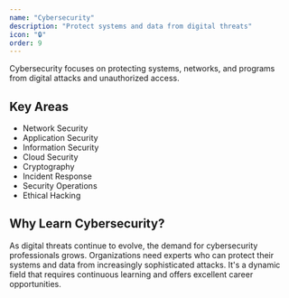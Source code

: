 ```yaml
---
name: "Cybersecurity"
description: "Protect systems and data from digital threats"
icon: "🔒"
order: 9
---
```


Cybersecurity focuses on protecting systems, networks, and programs from digital attacks and unauthorized access.

## Key Areas

- Network Security
- Application Security
- Information Security
- Cloud Security
- Cryptography
- Incident Response
- Security Operations
- Ethical Hacking

## Why Learn Cybersecurity?

As digital threats continue to evolve, the demand for cybersecurity professionals grows. Organizations need experts who can protect their systems and data from increasingly sophisticated attacks. It's a dynamic field that requires continuous learning and offers excellent career opportunities.
